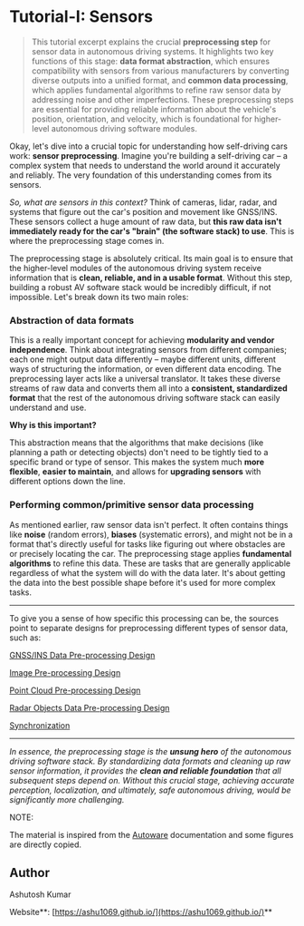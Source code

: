 # Tutorial-I: Sensors

> This tutorial excerpt explains the crucial **preprocessing step** for sensor data in autonomous driving systems. It highlights two key functions of this stage: **data format abstraction**, which ensures compatibility with sensors from various manufacturers by converting diverse outputs into a unified format, and **common data processing**, which applies fundamental algorithms to refine raw sensor data by addressing noise and other imperfections. These preprocessing steps are essential for providing reliable information about the vehicle's position, orientation, and velocity, which is foundational for higher-level autonomous driving software modules.
> 

Okay, let's dive into a crucial topic for understanding how self-driving cars work: **sensor preprocessing**. Imagine you're building a self-driving car – a complex system that needs to understand the world around it accurately and reliably. The very foundation of this understanding comes from its sensors.

*So, what are sensors in this context?* Think of cameras, lidar, radar, and systems that figure out the car's position and movement like GNSS/INS. These sensors collect a huge amount of raw data, but **this raw data isn't immediately ready for the car's "brain" (the software stack) to use**. This is where the preprocessing stage comes in.

The preprocessing stage is absolutely critical. Its main goal is to ensure that the higher-level modules of the autonomous driving system receive information that is **clean, reliable, and in a usable format**. Without this step, building a robust AV software stack would be incredibly difficult, if not impossible. Let's break down its two main roles:

### Abstraction of data formats

This is a really important concept for achieving **modularity and vendor independence**. Think about integrating sensors from different companies; each one might output data differently – maybe different units, different ways of structuring the information, or even different data encoding. The preprocessing layer acts like a universal translator. It takes these diverse streams of raw data and converts them all into a **consistent, standardized format** that the rest of the autonomous driving software stack can easily understand and use.

**Why is this important?**

This abstraction means that the algorithms that make decisions (like planning a path or detecting objects) don't need to be tightly tied to a specific brand or type of sensor. This makes the system much **more flexible**, **easier to maintain**, and allows for **upgrading sensors** with different options down the line.

### Performing common/primitive sensor data processing

As mentioned earlier, raw sensor data isn't perfect. It often contains things like **noise** (random errors), **biases** (systematic errors), and might not be in a format that's directly useful for tasks like figuring out where obstacles are or precisely locating the car. The preprocessing stage applies **fundamental algorithms** to refine this data. These are tasks that are generally applicable regardless of what the system will do with the data later. It's about getting the data into the best possible shape before it's used for more complex tasks.

---

To give you a sense of how specific this processing can be, the sources point to separate designs for preprocessing different types of sensor data, such as:

[GNSS/INS Data Pre-processing Design](https://www.notion.so/GNSS-INS-Data-Pre-processing-Design-1ea8d094e4bf80609f51c2215f28137c?pvs=21)

[Image Pre-processing Design](https://www.notion.so/Image-Pre-processing-Design-1eb8d094e4bf802bb6d3cd5875931bec?pvs=21)

[Point Cloud Pre-processing Design](https://www.notion.so/Point-Cloud-Pre-processing-Design-1eb8d094e4bf8091aeacfb88fda8118c?pvs=21)

[Radar Objects Data Pre-processing Design](https://www.notion.so/Radar-Objects-Data-Pre-processing-Design-1eb8d094e4bf80f1a0b9fbabe630b7ee?pvs=21)

[Synchronization](https://www.notion.so/Synchronization-1f28d094e4bf805b8c79dc4335a61992?pvs=21)

---

*In essence, the preprocessing stage is the **unsung hero** of the autonomous driving software stack. By standardizing data formats and cleaning up raw sensor information, it provides the **clean and reliable foundation** that all subsequent steps depend on. Without this crucial stage, achieving accurate perception, localization, and ultimately, safe autonomous driving, would be significantly more challenging.*

NOTE: 

The material is inspired from the [Autoware](https://autowarefoundation.github.io/autoware-documentation/main/) documentation and some figures are directly copied.

## Author

Ashutosh Kumar

Website**: [https://ashu1069.github.io/](https://ashu1069.github.io/)**